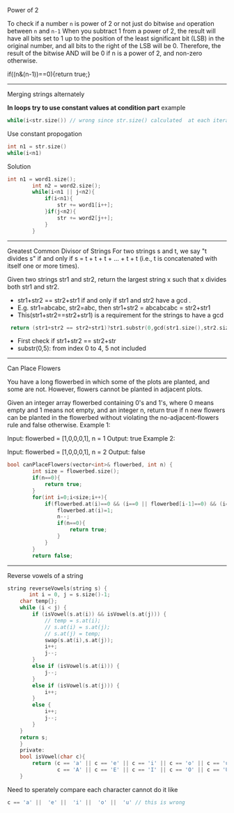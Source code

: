 Power of 2

To check if a number `n` is power of 2 or not just do bitwise `and` operation between `n` and `n-1`
When you subtract 1 from a power of 2, the result will have all bits set to 1 up to the position of the least significant bit (LSB) in the original number, and all bits to the right of the LSB will be 0. Therefore, the result of the bitwise AND will be 0 if n is a power of 2, and non-zero otherwise.

if((n&(n-1))==0){return true;}

---

Merging strings alternately

**In loops try to use constant values at condition part**
example

```c
while(i<str.size()) // wrong since str.size() calculated  at each iteration
```

Use constant propogation

```c
int n1 = str.size()
while(i<n1)
```

Solution

```c
int n1 = word1.size();
        int n2 = word2.size();
        while(i<n1 || j<n2){
            if(i<n1){
                str += word1[i++];
            }if(j<n2){
                str += word2[j++];
            }
        }
```

---

Greatest Common Divisor of Strings
For two strings s and t, we say "t divides s" if and only if s = t + t + t + ... + t + t (i.e., t is concatenated with itself one or more times).

Given two strings str1 and str2, return the largest string x such that x divides both str1 and str2.

- str1+str2 == str2+str1 if and only if str1 and str2 have a gcd .
- E.g. str1=abcabc, str2=abc, then str1+str2 = abcabcabc = str2+str1
- This(str1+str2==str2+str1) is a requirement for the strings to have a gcd

```c
 return (str1+str2 == str2+str1)?str1.substr(0,gcd(str1.size(),str2.size())):"";
```

- First check if str1+str2 == str2+str
- substr(0,5): from index 0 to 4, 5 not included

---

Can Place Flowers

You have a long flowerbed in which some of the plots are planted, and some are not. However, flowers cannot be planted in adjacent plots.

Given an integer array flowerbed containing 0's and 1's, where 0 means empty and 1 means not empty, and an integer n, return true if n new flowers can be planted in the flowerbed without violating the no-adjacent-flowers rule and false otherwise.
Example 1:

Input: flowerbed = [1,0,0,0,1], n = 1
Output: true
Example 2:

Input: flowerbed = [1,0,0,0,1], n = 2
Output: false

```c
bool canPlaceFlowers(vector<int>& flowerbed, int n) {
        int size = flowerbed.size();
        if(n==0){
            return true;
        }
        for(int i=0;i<size;i++){
            if(flowerbed.at(i)==0 && (i==0 || flowerbed[i-1]==0) && (i==size-1 || flowerbed[i+1]==0) ){
                flowerbed.at(i)=1;
                n--;
                if(n==0){
                    return true;
                }
            }
        }
        return false;
```

---

Reverse vowels of a string

```c
string reverseVowels(string s) {
       int i = 0, j = s.size()-1;
    char temp{};
    while (i < j) {
        if (isVowel(s.at(i)) && isVowel(s.at(j))) {
            // temp = s.at(i);
            // s.at(i) = s.at(j);
            // s.at(j) = temp;
            swap(s.at(i),s.at(j));
            i++;
            j--;
        }
        else if (isVowel(s.at(i))) {
            j--;
        }
        else if (isVowel(s.at(j))) {
            i++;
        }
        else {
            i++;
            j--;
        }
    }
    return s;
    }
    private:
    bool isVowel(char c){
        return (c == 'a' || c == 'e' || c == 'i' || c == 'o' || c == 'u' ||
                c == 'A' || c == 'E' || c == 'I' || c == 'O' || c == 'U');
    }
```

Need to sperately compare each character cannot do it like

```c
c == 'a' ||  'e' ||  'i' ||  'o' ||  'u' // this is wrong
```
